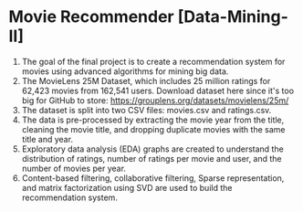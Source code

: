 # Movie Recommender [Data-Mining-II]

1. The goal of the final project is to create a recommendation system for movies using advanced algorithms for mining big data. 
2. The MovieLens 25M Dataset, which includes 25 million ratings for 62,423 movies from 162,541 users. 
Download dataset here since it's too big for GitHub to store:
https://grouplens.org/datasets/movielens/25m/
3. The dataset is split into two CSV files: movies.csv and ratings.csv. 
4. The data is pre-processed by extracting the movie year from the title, cleaning the movie title, and dropping duplicate movies with the same title and year. 
5. Exploratory data analysis (EDA) graphs are created to understand the distribution of ratings, number of ratings per movie and user, and the number of movies per year. 
6. Content-based filtering, collaborative filtering, Sparse representation, and matrix factorization using SVD are used to build the recommendation system.



